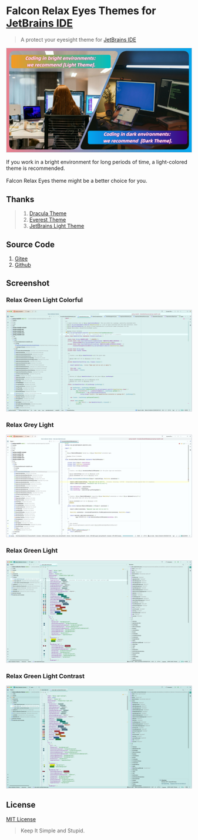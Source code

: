 # Falcon Relax Eyes Themes for [JetBrains IDE](https://www.jetbrains.com/)

> A protect your eyesight theme for [JetBrains IDE](https://www.jetbrains.com/)

<img src="./assets/about.jpg" alt="Relax Green Light Colorful" style="border: 1px solid #CED0D6;">

If you work in a bright environment for long periods of time, a light-colored theme is recommended.
<br/><br/>
Falcon Relax Eyes theme might be a better choice for you.

## Thanks

> 1. [Dracula Theme](https://plugins.jetbrains.com/plugin/12275-dracula-theme)
> 2. [Everest Theme](https://plugins.jetbrains.com/plugin/22653-everest-theme)
> 3. [JetBrains Light Theme](https://www.jetbrains.com/idea/)

## Source Code

1. [Gitee](https://gitee.com/panxiaoan/falcon-jetbrains-themes)
2. [Github](https://github.com/panxiaoan/falcon-jetbrains-themes)

## Screenshot

### Relax Green Light Colorful

<img src="./assets/screenshot-5.jpg" alt="Relax Green Light Colorful" style="border: 1px solid #CED0D6;">

### Relax Grey Light

<img src="./assets/screenshot-4.jpg" alt="Relax Grey Light" style="border: 1px solid #CED0D6;">

### Relax Green Light

<img src="./assets/screenshot-2.jpg" alt="Relax Green Light" style="border: 1px solid #CED0D6;">

### Relax Green Light Contrast

<img src="./assets/screenshot-3.jpg" alt="Relax Green Light Contrast" style="border: 1px solid #CED0D6;">

## License

[MIT License](./LICENSE)

> Keep It Simple and Stupid.